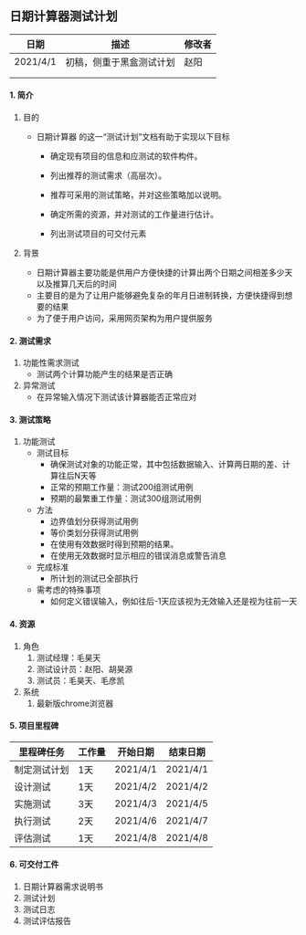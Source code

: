 ## 日期计算器测试计划

|   日期   | 描述                     | 修改者 |
| :------: | ------------------------ | ------ |
| 2021/4/1 | 初稿，侧重于黑盒测试计划 | 赵阳   |
|          |                          |        |
|          |                          |        |

#### 1. 简介

1. 目的

   * 日期计算器 的这一“测试计划”文档有助于实现以下目标

     * 确定现有项目的信息和应测试的软件构件。

     * 列出推荐的测试需求（高层次）。
     * 推荐可采用的测试策略，并对这些策略加以说明。
     * 确定所需的资源，并对测试的工作量进行估计。
     * 列出测试项目的可交付元素

2. 背景

   * 日期计算器主要功能是供用户方便快捷的计算出两个日期之间相差多少天以及推算几天后的时间
   * 主要目的是为了让用户能够避免复杂的年月日进制转换，方便快捷得到想要的结果
   * 为了便于用户访问，采用网页架构为用户提供服务

#### 2. 测试需求

1. 功能性需求测试
   * 测试两个计算功能产生的结果是否正确
2. 异常测试
   * 在异常输入情况下测试该计算器能否正常应对

#### 3. 测试策略

1. 功能测试
   * 测试目标
     * 确保测试对象的功能正常，其中包括数据输入、计算两日期的差、计算往后N天等
     * 正常的预期工作量：测试200组测试用例
     * 预期的最繁重工作量：测试300组测试用例
   * 方法
     * 边界值划分获得测试用例
     * 等价类划分获得测试用例
     * 在使用有效数据时得到预期的结果。
     * 在使用无效数据时显示相应的错误消息或警告消息
   * 完成标准
     * 所计划的测试已全部执行
   * 需考虑的特殊事项
     * 如何定义错误输入，例如往后-1天应该视为无效输入还是视为往前一天

#### 4. 资源

1. 角色
   1. 测试经理：毛昊天
   2. 测试设计员：赵阳、胡昊源
   3. 测试员：毛昊天、毛彦凯
2. 系统
   1. 最新版chrome浏览器

#### 5. 项目里程碑

| **里程碑任务** | **工作量** | **开始日期** | **结束日期** |
| -------------- | ---------- | ------------ | ------------ |
| 制定测试计划   | 1天        | 2021/4/1     | 2021/4/1     |
| 设计测试       | 1天        | 2021/4/2     | 2021/4/2     |
| 实施测试       | 3天        | 2021/4/3     | 2021/4/5     |
| 执行测试       | 2天        | 2021/4/6     | 2021/4/7     |
| 评估测试       | 1天        | 2021/4/8     | 2021/4/8     |

#### 6. 可交付工件

1. 日期计算器需求说明书
2. 测试计划
3. 测试日志
4. 测试评估报告